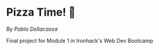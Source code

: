 # Pizza Time!  🍕
*By Pablo Dellacassa*


Final project for Module 1 in Ironhack's Web Dev Bootcamp

